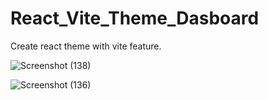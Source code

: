 # React_Vite_Theme_Dasboard
Create react theme with vite feature.

![Screenshot (138)](https://github.com/kunalBari5557/React_Vite_Theme_Dasboard/assets/96560938/9987bb73-aa1c-4c69-9258-64675dd631cd)

![Screenshot (136)](https://github.com/kunalBari5557/React_Vite_Theme_Dasboard/assets/96560938/a60f2917-ef22-492f-827a-3f3b6d34ade9)

